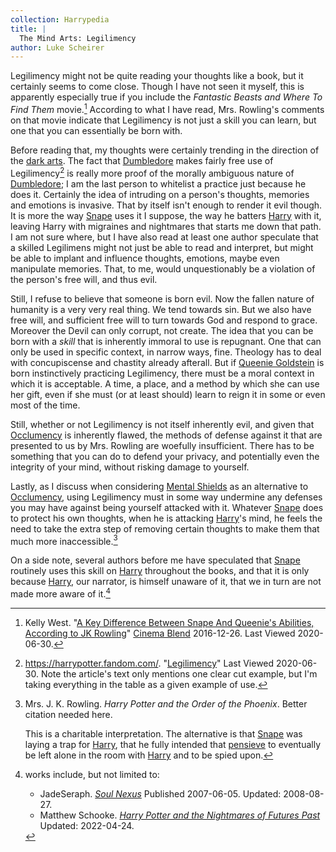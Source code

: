 ```yaml
---
collection: Harrypedia
title: |
  The Mind Arts: Legilimency
author: Luke Scheirer
---
```


Legilimency might not be quite reading your thoughts like a book, but it
certainly seems to come close. Though I have not seen it myself, this
is apparently especially true if you include the _Fantastic Beasts and
Where To Find Them_ movie.[^20200630-8] According to what I have read,
Mrs. Rowling's comments on that movie indicate that Legilimency is not
just a skill you can learn, but one that you can essentially be born with.

Before reading that, my thoughts were certainly trending in the direction
of the [dark arts]. The fact that [Dumbledore] makes fairly free use of
Legilimency[^20200630-9] is really more proof of the morally ambiguous nature
of [Dumbledore]; I am the last person to whitelist a practice just because
he does it. Certainly the idea of intruding on a person's thoughts, memories
and emotions is invasive. That by itself isn't enough to render it evil
though. It is more the way [Snape] uses it I suppose, the way he batters
[Harry] with it, leaving Harry with migraines and nightmares that starts me
down that path. I am not sure where, but I have also read at least one author
speculate that a skilled Legilimens might not just be able to read and
interpret, but might be able to implant and influence thoughts, emotions, maybe
even manipulate memories. That, to me, would unquestionably be a violation of
the person's free will, and thus evil.

Still, I refuse to believe that someone is born evil. Now the fallen nature of
humanity is a very very real thing. We tend towards sin. But we also have
free will, and sufficient free will to turn towards God and respond to grace.
Moreover the Devil can only corrupt, not create. The idea that you can be born
with a _skill_ that is inherently immoral to use is repugnant. One that can
only be used in specific context, in narrow ways, fine. Theology has to deal
with concupiscense and chastity already afterall. But if [Queenie Goldstein]
is born instinctively practicing Legilimency, there must be a moral context in
which it is acceptable. A time, a place, and a method by which she can use her
gift, even if she must (or at least should) learn to reign it in some or even
most of the time.

Still, whether or not Legilimency is not itself inherently evil, and given that
[Occlumency] is inherently flawed, the methods of defense against it that are
presented to us by Mrs. Rowling are woefully insufficient. There has to be
something that you can do to defend your privacy, and potentially even the
integrity of your mind, without risking damage to yourself.

[Occlumency]: ../occlumency

Lastly, as I discuss when considering [Mental Shields] as an alternative to
[Occlumency], using Legilimency must in some way undermine any defenses you
may have against being yourself attacked with it. Whatever [Snape] does to
protect his own thoughts, when he is attacking [Harry]'s mind, he feels the
need to take the extra step of removing certain thoughts to make them that much
more inaccessible.[^20191119-9]

On a side note, several authors before me have speculated that [Snape]
routinely uses this skill on [Harry] throughout the books, and that it is
only because [Harry], our narrator, is himself unaware of it, that we in turn
are not made more aware of it.[^221216-1]

[Mental Shields]: ../mental_shields

[^20191119-9]:
    Mrs. J. K. Rowling. _Harry Potter and the Order of
    the Phoenix_. Better citation needed here.

    This is a charitable interpretation. The alternative is that [Snape] was
    laying a trap for [Harry], that he fully intended that [pensieve] to
    eventually be left alone in the room with [Harry] and to be spied upon.

[pensieve]: ../../time/pensieve
[dark arts]: ../../dark
[Snape]: ../../../people/Snape/Severus/
[Harry]: ../../../people/Potter/Harry_James/
[Queenie Goldstein]: ../../../people/goldstein/queenie
[Dumbledore]: ../../../people/Dumbledore/Albus_Percival_Wulfric_Brian/

[^221216-1]: works include, but not limited to:

    - JadeSeraph. _[Soul Nexus](https://www.fanfiction.net/s/3577157)_ Published 2007-06-05. Updated: 2008-08-27.
    - Matthew Schooke. _[Harry Potter and the Nightmares of Futures Past](https://github.com/IntermittentlyRupert/hpnofp-ebook)_ Updated: 2022-04-24.

[^20200630-8]:
    Kelly West.
    "[A Key Difference Between Snape And Queenie's Abilities, According to JK
    Rowling](https://www.cinemablend.com/news/1604520/a-key-difference-between-snape-and-queenies-abilities-according-to-jk-rowling)"
    [Cinema Blend](https://www.cinemablend.com/) 2016-12-26. Last Viewed 2020-06-30.

[^20200630-9]:
    https://harrypotter.fandom.com/.
    "[Legilimency](https://harrypotter.fandom.com/wiki/Legilimency)" Last
    Viewed 2020-06-30. Note the article's text only mentions one clear cut
    example, but I'm taking everything in the table as a given example of use.
